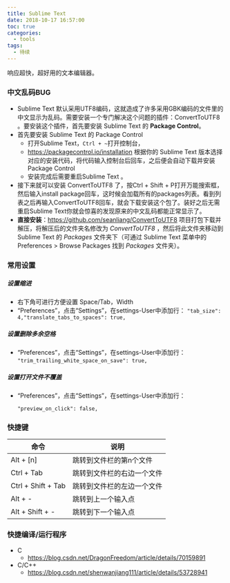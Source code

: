 ```yaml
---
title: Sublime Text
date: 2018-10-17 16:57:00
toc: true
categories:
  - tools
tags:
  - 待续
---
```


响应超快，超好用的文本编辑器。
<!--more-->

### 中文乱码BUG

* Sublime Text 默认采用UTF8编码，这就造成了许多采用GBK编码的文件里的中文显示为乱码。需要安装一个专门解决这个问题的插件：ConvertToUTF8 。要安装这个插件，首先要安装 Sublime Text 的 **Package Control**。
* 首先要安装 Sublime Text 的 Package Control
  * 打开Sublime Text，```Ctrl + ~```打开控制台，
  *  https://packagecontrol.io/installation 根据你的 Sublime Text 版本选择对应的安装代码，将代码输入控制台后回车，之后便会自动下载并安装 Package Control
  * 安装完成后需要重启Sublime Text 。
* 接下来就可以安装 ConvertToUTF8 了，按Ctrl + Shift + P打开万能搜索框，然后输入install package回车，这时候会加载所有的packages列表。看到列表之后再输入ConvertToUTF8回车，就会下载安装这个包了。装好之后无需重启Sublime Text你就会惊喜的发现原来的中文乱码都能正常显示了。
* **直接安装**：https://github.com/seanliang/ConvertToUTF8 项目打包下载并解压，将解压后的文件夹名修改为 *ConvertToUTF8* ，然后将此文件夹移动到 Sublime Text 的 *Packages* 文件夹下（可通过 Sublime Text 菜单中的 Preferences > Browse Packages 找到 *Packages* 文件夹）。

### 常用设置

##### 设置缩进

* 右下角可进行方便设置 Space/Tab，Width
* “Preferences”，点击“Settings”，在settings-User中添加行：
  `"tab_size": 4,"translate_tabs_to_spaces": true,`

##### 设置删除多余空格

* “Preferences”，点击“Settings”，在settings-User中添加行：
`"trim_trailing_white_space_on_save": true,`

##### 设置打开文件不覆盖

* “Preferences”，点击“Settings”，在settings-User中添加行：

  `"preview_on_click": false,`

### 快捷键

| 命令               | 说明                       |
| ------------------ | -------------------------- |
| Alt + [n]          | 跳转到文件栏的第n个文件    |
| Ctrl + Tab         | 跳转到文件栏的右边一个文件 |
| Ctrl + Shift + Tab | 跳转到文件栏的左边一个文件 |
| Alt + -            | 跳转到上一个输入点         |
| Alt + Shift + -    | 跳转到下一个输入点         |

### 快捷编译/运行程序

* C
  * https://blog.csdn.net/DragonFreedom/article/details/70159891
* C/C++
  * https://blog.csdn.net/shenwanjiang111/article/details/53728941